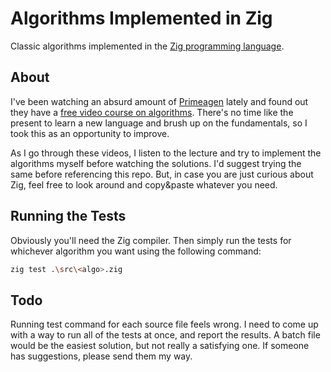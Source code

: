 # Algorithms Implemented in Zig

Classic algorithms implemented in the [Zig programming language](https://ziglang.org/).

## About

I've been watching an absurd amount of [Primeagen](https://www.youtube.com/c/theprimeagen)
lately and found out they have a [free video course on algorithms](https://frontendmasters.com/courses/algorithms/).
There's no time like the present to learn a new language and brush up on the
fundamentals, so I took this as an opportunity to improve.

As I go through these videos, I listen to the lecture and try to implement the
algorithms myself before watching the solutions. I'd suggest trying the same
before referencing this repo. But, in case you are just curious about Zig,
feel free to look around and copy&paste whatever you need.

## Running the Tests

Obviously you'll need the Zig compiler. Then simply run the tests for whichever
algorithm you want using the following command:

```sh
zig test .\src\<algo>.zig
```

## Todo

Running test command for each source file feels wrong. I need to come up with a
way to run all of the tests at once, and report the results. A batch file would
be the easiest solution, but not really a satisfying one. If someone has suggestions,
please send them my way.
